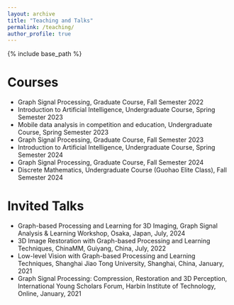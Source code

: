 ```yaml
---
layout: archive
title: "Teaching and Talks"
permalink: /teaching/
author_profile: true
---
```


{% include base_path %}

<!-- {% for post in site.teaching reversed %}
  {% include archive-single.html %}
{% endfor %} -->

Courses
======
* Graph Signal Processing, Graduate Course, Fall Semester 2022
* Introduction to Artificial Intelligence, Undergraduate Course, Spring Semester 2023
* Mobile data analysis in competition and education, Undergraduate Course, Spring Semester 2023
* Graph Signal Processing, Graduate Course, Fall Semester 2023
* Introduction to Artificial Intelligence, Undergraduate Course, Spring Semester 2024
* Graph Signal Processing, Graduate Course, Fall Semester 2024
* Discrete Mathematics, Undergraduate Course (Guohao Elite Class), Fall Semester 2024

Invited Talks
======
* Graph-based Processing and Learning for 3D Imaging, Graph Signal Analysis & Learning Workshop, Osaka, Japan, July, 2024
* 3D Image Restoration with Graph-based Processing and Learning Techniques, ChinaMM, Guiyang, China, July, 2022
* Low-level Vision with Graph-based Processing and Learning Techniques, Shanghai Jiao Tong University, Shanghai, China, January, 2021
* Graph Signal Processing: Compression, Restoration and 3D Perception, International Young Scholars Forum, Harbin Institute of Technology, Online, January, 2021